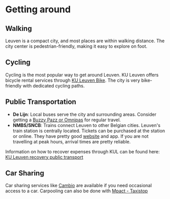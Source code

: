 # Getting around

## Walking

Leuven is a compact city, and most places are within walking distance. The city center is pedestrian-friendly, making it easy to explore on foot.

## Cycling

Cycling is the most popular way to get around Leuven. KU Leuven offers bicycle rental services through [KU Leuven Bike](https://admin.kuleuven.be/td/intranet/en/mobility/2WD/2wd). The city is very bike-friendly with dedicated cycling paths.

## Public Transportation

* **De Lijn**: Local buses serve the city and surrounding areas. Consider getting a [Buzzy Pazz or Omnipas](https://www.delijn.be/en/tickets/) for regular travel.
* **NMBS/SNCB**: Trains connect Leuven to other Belgian cities. Leuven's train station is centrally located. Tickets can be purchased at the station or online.
They have pretty good [website](https://www.belgiantrain.be/nl) and app. If you are not travelling at peak hours, arrival times are pretty reliable.

Information on how to recover expenses through KUL can be found here: [KU Leuven recovery public transport](https://admin.kuleuven.be/personeel/english/intranet/salary-benefits-insurances/commuting/recovery-commuting-expenses)

## Car Sharing

Car sharing services like [Cambio](https://www.cambio.be/) are available if you need occasional access to a car. Carpooling can also be done with [Mpact - Taxistop](https://www.kuleuven.be/transportation/carpooling#autotoc-item-autotoc-3)